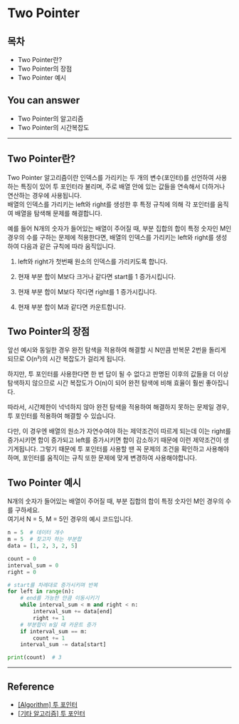 # Two Pointer
<!--Table of Contents-->
## 목차
- Two Pointer란?
- Two Pointer의 장점
- Two Pointer 예시

<!-- 어떤 질문을 대답할 수 있어야 하는지-->
## You can answer
- Two Pointer의 알고리즘
- Two Pointer의 시간복잡도

<!--Contents-->

---
##  Two Pointer란?
Two Pointer 알고리즘이란 인덱스를 가리키는 두 개의 변수(포인터)를 선언하여 사용하는 특징이 있어 투 포인터라 불리며, 주로 배열 안에 있는 값들을 연속해서 더하거나 연산하는 경우에 사용됩니다.  
배열의 인덱스를 가리키는 left와 right를 생성한 후 특정 규칙에 의해 각 포인터를 움직여 배열을 탐색해 문제를 해결합니다.  

예를 들어 N개의 숫자가 들어있는 배열이 주어질 때, 부분 집합의 합이 특정 숫자인 M인 경우의 수를 구하는 문제에 적용한다면, 배열의 인덱스를 가리키는 left와 right를 생성하여 다음과 같은 규칙에 따라 움직입니다.  

1. left와 right가 첫번째 원소의 인덱스를 가리키도록 합니다.

2. 현재 부분 합이 M보다 크거나 같다면 start를 1 증가시킵니다.

3. 현재 부분 합이 M보다 작다면 right를 1 증가시킵니다.

4. 현재 부분 합이 M과 같다면 카운트합니다.

## Two Pointer의 장점
앞선 예시와 동일한 경우 완전 탐색을 적용하여 해결할 시 N만큼 반복문 2번을 돌리게 되므로 O(n²)의 시간 복잡도가 걸리게 됩니다.

하지만, 투 포인터를 사용한다면 한 번 답이 될 수 없다고 판명된 이후의 값들을 더 이상 탐색하지 않으므로 시간 복잡도가 O(n)이 되어 완전 탐색에 비해 효율이 훨씬 좋아집니다.

따라서, 시간제한이 넉넉하지 않아 완전 탐색을 적용하여 해결하지 못하는 문제일 경우, 투 포인터를 적용하여 해결할 수 있습니다.  

다만, 이 경우엔 배열의 원소가 자연수여야 하는 제약조건이 따르게 되는데 이는 right를 증가시키면 합이 증가되고 left를 증가시키면 합이 감소하기 때문에 이런 제약조건이 생기게됩니다. 그렇기 때문에 투 포인터를 사용할 땐 꼭 문제의 조건을 확인하고 사용해야 하며, 포인터를 움직이는 규칙 또한 문제에 맞게 변경하여 사용해야합니다.


## Two Pointer 예시
N개의 숫자가 들어있는 배열이 주어질 때, 부분 집합의 합이 특정 숫자인 M인 경우의 수를 구하세요.  
여기서 N = 5, M = 5인 경우의 예시 코드입니다.
```python
n = 5  # 데이터 개수
m = 5  # 찾고자 하는 부분합
data = [1, 2, 3, 2, 5]

count = 0
interval_sum = 0
right = 0

# start를 차례대로 증가시키며 반복
for left in range(n):
    # end를 가능한 만큼 이동시키기
    while interval_sum < m and right < n:
        interval_sum += data[end]
        right += 1
    # 부분합이 m일 때 카운트 증가
    if interval_sum == m:
        count += 1
    interval_sum -= data[start]

print(count)  # 3
```

---
## Reference
- [[Algorithm] 투 포인터](https://hellominchan.tistory.com/252)
- [[기타 알고리즘] 투 포인터](https://kom-story.tistory.com/132)
